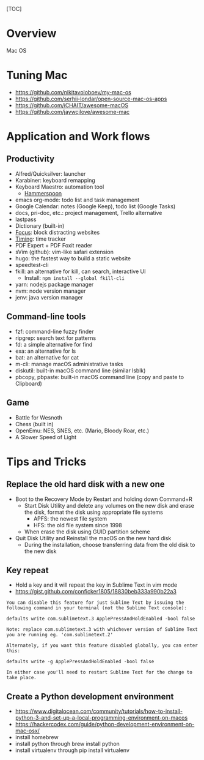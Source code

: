 [TOC]

# Overview

Mac OS

# Tuning Mac

- https://github.com/nikitavoloboev/my-mac-os
- https://github.com/serhii-londar/open-source-mac-os-apps
- https://github.com/iCHAIT/awesome-macOS
- https://github.com/jaywcjlove/awesome-mac

# Application and Work flows

## Productivity

- Alfred/Quicksilver: launcher
- Karabiner: keyboard remapping
- Keyboard Maestro: automation tool
    + [Hammerspoon](http://www.hammerspoon.org/)
- emacs org-mode: todo list and task management
- Google Calendar: notes (Google Keep), todo list (Google Tasks)
- docs, pri-doc, etc.: project management, Trello alternative
- lastpass
- Dictionary (built-in)
- [Focus](https://heyfocus.com/): block distracting websites
- [Timing](https://timingapp.com/?): time tracker
- PDF Expert + PDF Foxit reader
- sVim (github): vim-like safari extension
- hugo: the fastest way to build a static website
- speedtest-cli
- fkill: an alternative for kill, can search, interactive UI
    + Install: `npm install --global fkill-cli`
- yarn: nodejs package manager
- nvm: node version manager
- jenv: java version manager

## Command-line tools

- fzf: command-line fuzzy finder
- ripgrep: search text for patterns
- fd: a simple alternative for find
- exa: an alternative for ls
- bat: an alternative for cat
- m-cli: manage macOS administrative tasks
- diskutil: built-in macOS command line (similar lsblk)
- pbcopy, pbpaste: built-in macOS command line (copy and paste to
  Clipboard)


## Game

- Battle for Wesnoth
- Chess (built in)
- OpenEmu: NES, SNES, etc. (Mario, Bloody Roar, etc.)
- A Slower Speed of Light

# Tips and Tricks

## Replace the old hard disk with a new one

- Boot to the Recovery Mode by Restart and holding down Command+R
    + Start Disk Utility and delete any volumes on the new disk and
      erase the disk, format the disk using appropriate file systems
        * APFS: the newest file system
        * HFS: the old file system since 1998
    + When erase the disk using GUID partition scheme
- Quit Disk Utility and Reinstall the macOS on the new hard disk
    + During the installation, choose transferring data from the old
      disk to the new disk

## Key repeat

- Hold a key and it will repeat the key in Sublime Text in vim mode
- https://gist.github.com/conficker1805/18830beb333a990b22a3

```
You can disable this feature for just Sublime Text by issuing the
following command in your terminal (not the Sublime Text console):

defaults write com.sublimetext.3 ApplePressAndHoldEnabled -bool false

Note: replace com.sublimetext.3 with whichever version of Sublime Text
you are running eg. 'com.sublimetext.2'

Alternately, if you want this feature disabled globally, you can enter
this:

defaults write -g ApplePressAndHoldEnabled -bool false

In either case you'll need to restart Sublime Text for the change to
take place.
```

## Create a Python development environment

- https://www.digitalocean.com/community/tutorials/how-to-install-python-3-and-set-up-a-local-programming-environment-on-macos
- https://hackercodex.com/guide/python-development-environment-on-mac-osx/
- install homebrew
- install python through brew install python
- install virtualenv through pip install virtualenv
